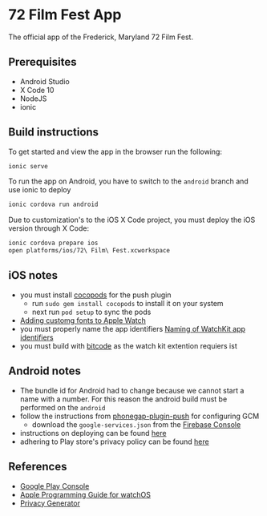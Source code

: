 # 72 Film Fest App

The official app of the Frederick, Maryland 72 Film Fest.

## Prerequisites

- Android Studio
- X Code 10
- NodeJS
- ionic

## Build instructions

To get started and view the app in the browser run the following:

```bash
ionic serve
```

To run the app on Android, you have to switch to the `android` branch and use ionic to deploy

```bash
ionic cordova run android
```

Due to customization's to the iOS X Code project, you must deploy the iOS version through X Code:

```bash
ionic cordova prepare ios
open platforms/ios/72\ Film\ Fest.xcworkspace
```

## iOS notes

- you must install [cocopods](https://cocoapods.org) for the push plugin
  - run `sudo gem install cocopods` to install it on your system
  - next run `pod setup` to sync the pods
- [Adding customg fonts to Apple Watch](https://www.tech-recipes.com/rx/53710/how-do-i-use-custom-fonts-in-my-apple-watch-app/)
- you must properly name the app identifiers [Naming of WatchKit app identifiers](https://stackoverflow.com/questions/30203079/watchkit-extension-bundle-identifiers)
- you must build with [bitcode](https://stackoverflow.com/questions/31088618/impact-of-xcode-build-options-enable-bitcode-yes-no/31207170) as the watch kit extention requiers ist

## Android notes

- The bundle id for Android had to change because we cannot start a name with a number. For this reason the android build must be performed on the `android`
- follow the instructions from [phonegap-plugin-push](https://github.com/phonegap/phonegap-plugin-push/blob/master/docs/INSTALLATION.md) for configuring GCM
  - download the `google-services.json` from the [Firebase Console](https://console.firebase.google.com/project/seventytwofest/settings/general/android:com.lonnygomes.seventytwoFest)
- instructions on deploying can be found [here](https://ionicframework.com/docs/v1/guide/publishing.html)
- adhering to Play store's privacy policy can be found [here](https://medium.com/@swarooptvm/how-to-fix-advertising-id-policy-violation-in-google-play-store-6d9cf92d335d)

## References

- [Google Play Console](https://developer.android.com/distribute/console/)
- [Apple Programming Guide for watchOS](https://developer.apple.com/library/archive/documentation/General/Conceptual/WatchKitProgrammingGuide/index.html#//apple_ref/doc/uid/TP40014969-CH8-SW1)
- [Privacy Generator](https://app-privacy-policy-generator.firebaseapp.com)
